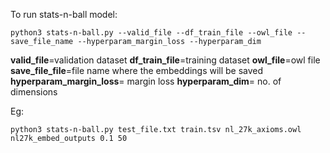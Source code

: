 To run stats-n-ball model:

```python3 stats-n-ball.py --valid_file --df_train_file --owl_file --save_file_name --hyperparam_margin_loss --hyperparam_dim```

**valid_file**=validation dataset
**df_train_file**=training dataset
**owl_file**=owl file
**save_file_file**=file name where the embeddings will be saved
**hyperparam_margin_loss**= margin loss
**hyperparam_dim**= no. of dimensions

Eg:


```python3 stats-n-ball.py test_file.txt train.tsv nl_27k_axioms.owl nl27k_embed_outputs 0.1 50```

